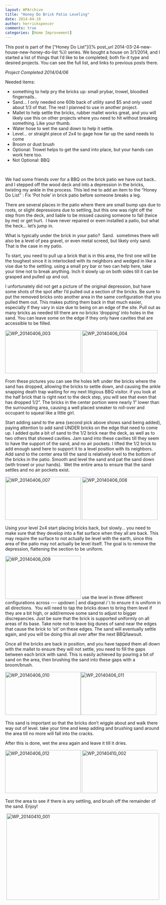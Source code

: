 ```yaml
---
layout: WPArchive
title: "Honey Do Brick Patio Leveling"
date: 2014-04-10
author: herrickspencer
comments: true
categories: [Home Improvement]
---
```

<p>This post is part of the [“Honey Do List”]({% post_url 2014-03-24-new-house-new-honey-do-list %}) series. We bought a house on 3/1/2014, and I started a list of things that I’d like to be completed; both fix-it type and desired projects. You can see the full list, and links to previous posts there.</p>  <p><em>Project Completed 2014/04/06</em></p>  <p>Needed items:</p>  <ul>   <li>something to help pry the bricks up: small prybar, trowel, bloodied fingernails.. </li>    <li>Sand… I only needed one 60lb back of utility sand $5 and only used about 1/3 of that. The rest I planned to use in another project. </li>    <li>Mallet to help settle the bricks, rubber mallet works great, and you will likely use this on other projects where you need to hit without breaking something. Like your thumb. </li>    <li>Water hose to wet the sand down to help it settle. </li>    <li>Level… or straight piece of 2x4 to gage how far up the sand needs to come </li>    <li>Broom or dust brush</li>    <li>Optional: Trowel helps to get the sand into place, but your hands can work here too. </li>    <li>Not Optional: BBQ </li> </ul>  <p>&#160;</p>  <p>We had some friends over for a BBQ on the brick patio we have out back.. and I stepped off the wood deck and into a depression in the bricks, twisting my ankle in the process. This led me to add an item to the “Honey Do List” : Fix ‘Pot hole’ in brick patio before someone breaks a leg.</p>  <p>There are several places in the patio where there are small bump ups due to roots, or slight depressions due to settling, but this one was right off the step from the deck, and liable to be missed causing someone to fall (twice by me) or get hurt.&#160; I have never repaired or even installed a patio, but what the heck… let’s jump in.</p>  <p>What is typically under the brick in your patio?&#160; Sand.&#160; sometimes there will also be a level of pea gravel, or even metal screed, but likely only sand. That is the case in my patio. </p>  <p>To start, you need to pull up a brick that is in this area, the first one will be the toughest since it is interlocked with its neighbors and wedged in like a vise due to the settling. using a small pry bar or two can help here, take your time not to break anything. Inch it slowly up on both sides till it can be grasped and pulled up and out.</p>  <p>I unfortunately did not get a picture of the original depression, but have some shots of the spot after I’d pulled out a section of the bricks. Be sure to put the removed bricks onto another area in the same configuration that you pulled them out. This makes putting them back in that much easier, especially if they vary in size due to being on an edge of the site. Pull out as many bricks as needed till there are no bricks ‘dropping’ into holes in the sand. You can leave some on the edge if they only have cavities that are accessible to be filled.</p>  <p><a href="/{{ site.postMedia }}/2014/04/wp_20140406_003.jpg"><img title="WP_20140406_003" style="display:inline;border-width:0;" border="0" alt="WP_20140406_003" src="/{{ site.postMedia }}/2014/04/wp_20140406_003_thumb.jpg" width="244" height="139" /></a> <a href="/{{ site.postMedia }}/2014/04/wp_20140406_004.jpg"><img title="WP_20140406_004" style="display:inline;border-width:0;" border="0" alt="WP_20140406_004" src="/{{ site.postMedia }}/2014/04/wp_20140406_004_thumb.jpg" width="244" height="139" /></a> </p>  <p>From these pictures you can see the holes left under the bricks where the sand has dropped, allowing the bricks to settle down, and causing the ankle snapping death trap waiting for my next litigious BBQ visitor. if you look at the half brick that is right next to the deck step, you will see that even that has dropped 1/2”. The bricks in the center portion were nearly 1” lower than the surrounding area, causing a well placed sneaker to roll-over and occupant to squeal like a little girl.</p>  <p>Start adding sand to the area (second pick above shows sand being added), paying attention to add sand UNDER bricks on the edge that need to come up. I added quite a bit of sand to the 1/2 brick near the deck, as well as to two others that showed cavities. Jam sand into these cavities till they seem to have the support of the sand, and no air pockets. I lifted the 1/2 brick to add enough sand here to support it to a level position with its neighbors. Add sand to the center area till the sand is relatively level to the bottom of the bricks in the patio. Smooth and level the sand and pat the sand down (with trowel or your hands).&#160; Wet the entire area to ensure that the sand settles and no air pockets exist.</p>  <p><a href="/{{ site.postMedia }}/2014/04/wp_20140406_007.jpg"><img title="WP_20140406_007" style="display:inline;border-width:0;" border="0" alt="WP_20140406_007" src="/{{ site.postMedia }}/2014/04/wp_20140406_007_thumb.jpg" width="244" height="139" /></a> <a href="/{{ site.postMedia }}/2014/04/wp_20140406_008.jpg"><img title="WP_20140406_008" style="display:inline;border-width:0;" border="0" alt="WP_20140406_008" src="/{{ site.postMedia }}/2014/04/wp_20140406_008_thumb.jpg" width="244" height="139" /></a></p>  <p>Using your level 2x4 start placing bricks back, but slowly… you need to make sure that they develop into a flat surface when they all are back. This may require the surface to not actually be level with the earth, since this area of the patio may not actually be level itself. The goal is to remove the depression, flattening the section to be uniform. </p>  <p><a href="/{{ site.postMedia }}/2014/04/wp_20140406_009.jpg"><img title="WP_20140406_009" style="border-top:0;border-right:0;border-bottom:0;border-left:0;display:inline;" border="0" alt="WP_20140406_009" src="/{{ site.postMedia }}/2014/04/wp_20140406_009_thumb.jpg" width="244" height="139" /></a> use the level in three different configurations across --- updown | and diagonal / \ to ensure it is uniform in all directions.&#160; You will need to tap the bricks down to bring them level if they are a bit high, or add/remove some sand to adjust to bigger discrepancies. Just be sure that the brick is supported uniformly on all areas of its base. Take note not to leave big dunes of sand near the edges that cause the brick to ‘sit’ on these edges. The sand will eventually settle again, and you will be doing this all over after the next BBQ/lawsuit.</p>  <p>Once all the bricks are back in position, and you have tapped them all down with the mallet to ensure they will not settle, you need to fill the gaps between each brick with sand. This is easily achieved by pouring a bit of sand on the area, then brushing the sand into these gaps with a broom/brush. </p>  <p><a href="/{{ site.postMedia }}/2014/04/wp_20140406_010.jpg"><img title="WP_20140406_010" style="border-top:0;border-right:0;border-bottom:0;border-left:0;display:inline;" border="0" alt="WP_20140406_010" src="/{{ site.postMedia }}/2014/04/wp_20140406_010_thumb.jpg" width="244" height="139" /></a><a href="/{{ site.postMedia }}/2014/04/wp_20140406_011.jpg"><img title="WP_20140406_011" style="border-top:0;border-right:0;border-bottom:0;border-left:0;display:inline;" border="0" alt="WP_20140406_011" src="/{{ site.postMedia }}/2014/04/wp_20140406_011_thumb.jpg" width="244" height="139" /></a>&#160; </p>  <p></p>  <p>This sand is important so that the bricks don’t wiggle about and walk there way out of level. take your time and keep adding and brushing sand around the area till no more will fall into the cracks.</p>  <p>After this is done, wet the area again and leave it till it dries.</p>  <p><a href="/{{ site.postMedia }}/2014/04/wp_20140406_012.jpg"><img title="WP_20140406_012" style="border-top:0;border-right:0;border-bottom:0;border-left:0;display:inline;" border="0" alt="WP_20140406_012" src="/{{ site.postMedia }}/2014/04/wp_20140406_012_thumb.jpg" width="244" height="139" /></a> <a href="/{{ site.postMedia }}/2014/04/wp_20140410_002.jpg"><img title="WP_20140410_002" style="border-top:0;border-right:0;border-bottom:0;border-left:0;display:inline;" border="0" alt="WP_20140410_002" src="/{{ site.postMedia }}/2014/04/wp_20140410_002_thumb.jpg" width="244" height="139" /></a></p>  <p>Test the area to see if there is any settling, and brush off the remainder of the sand. Enjoy!</p>  <p>&#160;<a href="/{{ site.postMedia }}/2014/04/wp_20140410_001.jpg"><img title="WP_20140410_001" style="border-top:0;border-right:0;border-bottom:0;border-left:0;display:inline;" border="0" alt="WP_20140410_001" src="/{{ site.postMedia }}/2014/04/wp_20140410_001_thumb.jpg" width="493" height="279" /></a></p>
